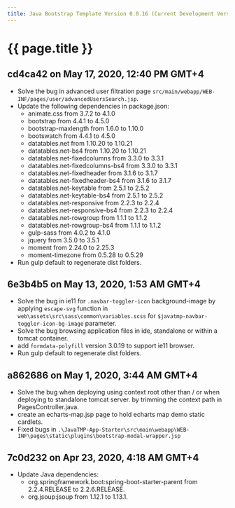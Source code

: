 ```yaml
---
title: Java Bootstrap Template Version 0.0.16 (Current Development Version)
---
```

# {{ page.title }}

## cd4ca42 on May 17, 2020, 12:40 PM GMT+4
- Solve the bug in advanced user filtration page `src/main/webapp/WEB-INF/pages/user/advancedUsersSearch.jsp`.
- Update the following dependencies in package.json:
    - animate.css from 3.7.2 to 4.1.0
    - bootstrap from 4.4.1 to 4.5.0
    - bootstrap-maxlength from 1.6.0 to 1.10.0
    - bootswatch from 4.4.1 to 4.5.0
    - datatables.net from 1.10.20 to 1.10.21
    - datatables.net-bs4 from 1.10.20 to 1.10.21
    - datatables.net-fixedcolumns from 3.3.0 to 3.3.1
    - datatables.net-fixedcolumns-bs4 from 3.3.0 to 3.3.1
    - datatables.net-fixedheader from 3.1.6 to 3.1.7
    - datatables.net-fixedheader-bs4 from 3.1.6 to 3.1.7
    - datatables.net-keytable from 2.5.1 to 2.5.2
    - datatables.net-keytable-bs4 from 2.5.1 to 2.5.2
    - datatables.net-responsive from 2.2.3 to 2.2.4
    - datatables.net-responsive-bs4 from 2.2.3 to 2.2.4
    - datatables.net-rowgroup from 1.1.1 to 1.1.2
    - datatables.net-rowgroup-bs4 from 1.1.1 to 1.1.2
    - gulp-sass from 4.0.2 to 4.1.0
    - jquery from 3.5.0 to 3.5.1
    - moment from 2.24.0 to 2.25.3
    - moment-timezone from 0.5.28 to 0.5.29    
- Run gulp default to regenerate dist folders.

## 6e3b4b5 on May 13, 2020, 1:53 AM GMT+4
- Solve the bug in ie11 for `.navbar-toggler-icon` background-image by applying `escape-svg` function 
in `web\assets\src\sass\common\variables.scss` for `$javatmp-navbar-toggler-icon-bg-image` parameter.
- Solve the bug browsing application files in ide, standalone or within a tomcat container.
- add `formdata-polyfill` version 3.0.19 to support ie11 browser.
- Run gulp default to regenerate dist folders.

## a862686 on May 1, 2020, 3:44 AM GMT+4
- Solve the bug when deploying using context root other than / or when deploying 
to standalone tomcat server. by trimming the context path in PagesController.java.
- create an echarts-map.jsp page to hold echarts map demo static cardlets.
- Fixed bugs in `.\JavaTMP-App-Starter\src\main\webapp\WEB-INF\pages\static\plugins\bootstrap-modal-wrapper.jsp`

## 7c0d232 on Apr 23, 2020, 4:18 AM GMT+4 
- Update Java dependencies:
    - org.springframework.boot:spring-boot-starter-parent from 2.2.4.RELEASE to 2.2.6.RELEASE.
    - org.jsoup:jsoup from 1.12.1 to 1.13.1.
